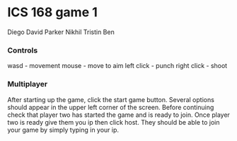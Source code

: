 # ICS 168 game 1

Diego
David
Parker
Nikhil
Tristin
Ben

### Controls

wasd - movement
mouse - move to aim 
left click - punch
right click - shoot

### Multiplayer

After starting up the game, click the start game button. Several options should appear in the upper left corner of the screen. Before continuing check that player two has started the game and is ready to join. Once player two is ready give them you ip then click host. They should be able to join your game by simply typing in your ip. 
